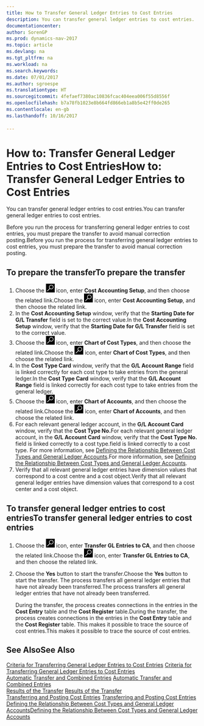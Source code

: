 ```yaml
---
title: How to Transfer General Ledger Entries to Cost Entries
description: You can transfer general ledger entries to cost entries.
documentationcenter: 
author: SorenGP
ms.prod: dynamics-nav-2017
ms.topic: article
ms.devlang: na
ms.tgt_pltfrm: na
ms.workload: na
ms.search.keywords: 
ms.date: 07/01/2017
ms.author: sgroespe
ms.translationtype: HT
ms.sourcegitcommit: 4fefaef7380ac10836fcac404eea006f55d8556f
ms.openlocfilehash: b7a78fb1023e8b664fd866eb1a8b5e42ff0de265
ms.contentlocale: en-gb
ms.lasthandoff: 10/16/2017

---
```

# <a name="how-to-transfer-general-ledger-entries-to-cost-entries"></a><span data-ttu-id="300df-103">How to: Transfer General Ledger Entries to Cost Entries</span><span class="sxs-lookup"><span data-stu-id="300df-103">How to: Transfer General Ledger Entries to Cost Entries</span></span>
<span data-ttu-id="300df-104">You can transfer general ledger entries to cost entries.</span><span class="sxs-lookup"><span data-stu-id="300df-104">You can transfer general ledger entries to cost entries.</span></span>  

<span data-ttu-id="300df-105">Before you run the process for transferring general ledger entries to cost entries, you must prepare the transfer to avoid manual correction posting.</span><span class="sxs-lookup"><span data-stu-id="300df-105">Before you run the process for transferring general ledger entries to cost entries, you must prepare the transfer to avoid manual correction posting.</span></span>  

## <a name="to-prepare-the-transfer"></a><span data-ttu-id="300df-106">To prepare the transfer</span><span class="sxs-lookup"><span data-stu-id="300df-106">To prepare the transfer</span></span>  

1.  <span data-ttu-id="300df-107">Choose the ![Search for Page or Report](media/ui-search/search_small.png "Search for Page or Report icon") icon, enter **Cost Accounting Setup**, and then choose the related link.</span><span class="sxs-lookup"><span data-stu-id="300df-107">Choose the ![Search for Page or Report](media/ui-search/search_small.png "Search for Page or Report icon") icon, enter **Cost Accounting Setup**, and then choose the related link.</span></span>  
2.  <span data-ttu-id="300df-108">In the **Cost Accounting Setup** window, verify that the **Starting Date for G/L Transfer** field is set to the correct value.</span><span class="sxs-lookup"><span data-stu-id="300df-108">In the **Cost Accounting Setup** window, verify that the **Starting Date for G/L Transfer** field is set to the correct value.</span></span>  
3.  <span data-ttu-id="300df-109">Choose the ![Search for Page or Report](media/ui-search/search_small.png "Search for Page or Report icon") icon, enter **Chart of Cost Types**, and then choose the related link.</span><span class="sxs-lookup"><span data-stu-id="300df-109">Choose the ![Search for Page or Report](media/ui-search/search_small.png "Search for Page or Report icon") icon, enter **Chart of Cost Types**, and then choose the related link.</span></span>  
4.  <span data-ttu-id="300df-110">In the **Cost Type Card** window, verify that the **G/L Account Range** field is linked correctly for each cost type to take entries from the general ledger.</span><span class="sxs-lookup"><span data-stu-id="300df-110">In the **Cost Type Card** window, verify that the **G/L Account Range** field is linked correctly for each cost type to take entries from the general ledger.</span></span>  
5.  <span data-ttu-id="300df-111">Choose the ![Search for Page or Report](media/ui-search/search_small.png "Search for Page or Report icon") icon, enter **Chart of Accounts**, and then choose the related link.</span><span class="sxs-lookup"><span data-stu-id="300df-111">Choose the ![Search for Page or Report](media/ui-search/search_small.png "Search for Page or Report icon") icon, enter **Chart of Accounts**, and then choose the related link.</span></span>  
6.  <span data-ttu-id="300df-112">For each relevant general ledger account, in the **G/L Account Card** window, verify that the **Cost Type No.**</span><span class="sxs-lookup"><span data-stu-id="300df-112">For each relevant general ledger account, in the **G/L Account Card** window, verify that the **Cost Type No.**</span></span> <span data-ttu-id="300df-113">field is linked correctly to a cost type.</span><span class="sxs-lookup"><span data-stu-id="300df-113">field is linked correctly to a cost type.</span></span> <span data-ttu-id="300df-114">For more information, see [Defining the Relationship Between Cost Types and General Ledger Accounts](finance-defining-the-relationship-between-cost-types-and-general-ledger-accounts.md).</span><span class="sxs-lookup"><span data-stu-id="300df-114">For more information, see [Defining the Relationship Between Cost Types and General Ledger Accounts](finance-defining-the-relationship-between-cost-types-and-general-ledger-accounts.md).</span></span>  
7.  <span data-ttu-id="300df-115">Verify that all relevant general ledger entries have dimension values that correspond to a cost centre and a cost object.</span><span class="sxs-lookup"><span data-stu-id="300df-115">Verify that all relevant general ledger entries have dimension values that correspond to a cost center and a cost object.</span></span>  

## <a name="to-transfer-general-ledger-entries-to-cost-entries"></a><span data-ttu-id="300df-116">To transfer general ledger entries to cost entries</span><span class="sxs-lookup"><span data-stu-id="300df-116">To transfer general ledger entries to cost entries</span></span>  
1.  <span data-ttu-id="300df-117">Choose the ![Search for Page or Report](media/ui-search/search_small.png "Search for Page or Report icon") icon, enter **Transfer GL Entries to CA**, and then choose the related link.</span><span class="sxs-lookup"><span data-stu-id="300df-117">Choose the ![Search for Page or Report](media/ui-search/search_small.png "Search for Page or Report icon") icon, enter **Transfer GL Entries to CA**, and then choose the related link.</span></span>  
2.  <span data-ttu-id="300df-118">Choose the **Yes** button to start the transfer.</span><span class="sxs-lookup"><span data-stu-id="300df-118">Choose the **Yes** button to start the transfer.</span></span> <span data-ttu-id="300df-119">The process transfers all general ledger entries that have not already been transferred.</span><span class="sxs-lookup"><span data-stu-id="300df-119">The process transfers all general ledger entries that have not already been transferred.</span></span>  

    <span data-ttu-id="300df-120">During the transfer, the process creates connections in the entries in the **Cost Entry** table and the **Cost Register** table.</span><span class="sxs-lookup"><span data-stu-id="300df-120">During the transfer, the process creates connections in the entries in the **Cost Entry** table and the **Cost Register** table.</span></span> <span data-ttu-id="300df-121">This makes it possible to trace the source of cost entries.</span><span class="sxs-lookup"><span data-stu-id="300df-121">This makes it possible to trace the source of cost entries.</span></span>  

## <a name="see-also"></a><span data-ttu-id="300df-122">See Also</span><span class="sxs-lookup"><span data-stu-id="300df-122">See Also</span></span>  
 <span data-ttu-id="300df-123">[Criteria for Transferring General Ledger Entries to Cost Entries](finance-criteria-for-transferring-general-ledger-entries-to-cost-entries.md) </span><span class="sxs-lookup"><span data-stu-id="300df-123">[Criteria for Transferring General Ledger Entries to Cost Entries](finance-criteria-for-transferring-general-ledger-entries-to-cost-entries.md) </span></span>  
 <span data-ttu-id="300df-124">[Automatic Transfer and Combined Entries](finance-automatic-transfer-combined-entries.md) </span><span class="sxs-lookup"><span data-stu-id="300df-124">[Automatic Transfer and Combined Entries](finance-automatic-transfer-combined-entries.md) </span></span>  
 <span data-ttu-id="300df-125">[Results of the Transfer](finance-results-of-the-transfer.md) </span><span class="sxs-lookup"><span data-stu-id="300df-125">[Results of the Transfer](finance-results-of-the-transfer.md) </span></span>  
 <span data-ttu-id="300df-126">[Transferring and Posting Cost Entries](finance-transfer-and-post-cost-entries.md) </span><span class="sxs-lookup"><span data-stu-id="300df-126">[Transferring and Posting Cost Entries](finance-transfer-and-post-cost-entries.md) </span></span>  
 [<span data-ttu-id="300df-127">Defining the Relationship Between Cost Types and General Ledger Accounts</span><span class="sxs-lookup"><span data-stu-id="300df-127">Defining the Relationship Between Cost Types and General Ledger Accounts</span></span>](finance-defining-the-relationship-between-cost-types-and-general-ledger-accounts.md)   

